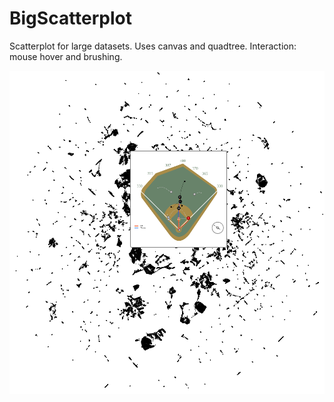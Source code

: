 # BigScatterplot
Scatterplot for large datasets. Uses canvas and quadtree. Interaction: mouse hover and brushing. 

![example](https://raw.githubusercontent.com/jorgehpo/BigScatterplot/master/scatterplot2.png)

